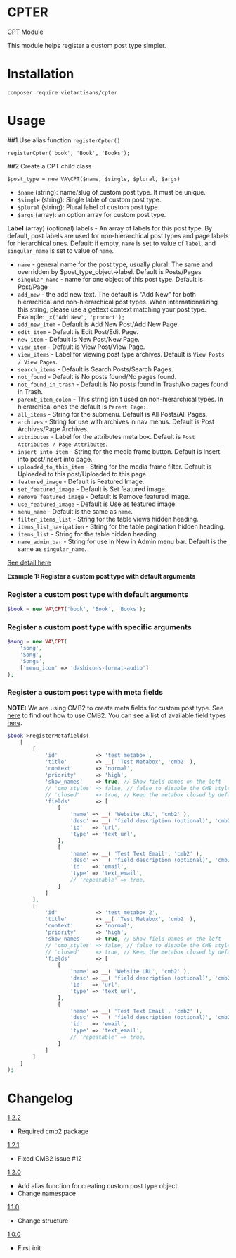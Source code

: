 # CPTER
CPT Module

This module helps register a custom post type simpler.

# Installation
```
composer require vietartisans/cpter
```

# Usage

##1 Use alias function `registerCpter()`
```
registerCpter('book', 'Book', 'Books');
```
##2 Create a CPT child class
```
$post_type = new VA\CPT($name, $single, $plural, $args)
```

* `$name` (string): name/slug of custom post type. It must be unique.
* `$single` (string): Single lable of custom post type.
* `$plural` (string): Plural label of custom post type.
* `$args` (array): an option array for custom post type. 

**Label**
(array) (optional) labels - An array of labels for this post type. By default, post labels are used for non-hierarchical post types and page labels for hierarchical ones.
Default: if empty, `name` is set to value of `label`, and `singular_name` is set to value of `name`.
* `name` - general name for the post type, usually plural. The same and overridden by $post_type_object->label. Default is Posts/Pages
* `singular_name` - name for one object of this post type. Default is Post/Page
* `add_new` - the add new text. The default is "Add New" for both hierarchical and non-hierarchical post types. When internationalizing this string, please use a gettext context matching your post type. Example: `_x('Add New', 'product');`
* `add_new_item` - Default is Add New Post/Add New Page.
* `edit_item` - Default is Edit Post/Edit Page.
* `new_item` - Default is New Post/New Page.
* `view_item` - Default is View Post/View Page.
* `view_items` - Label for viewing post type archives. Default is `View Posts / View Pages`.
* `search_items` - Default is Search Posts/Search Pages.
* `not_found` - Default is No posts found/No pages found.
* `not_found_in_trash` - Default is No posts found in Trash/No pages found in Trash.
* `parent_item_colon` - This string isn't used on non-hierarchical types. In hierarchical ones the default is `Parent Page:`.
* `all_items` - String for the submenu. Default is All Posts/All Pages.
* `archives` - String for use with archives in nav menus. Default is Post Archives/Page Archives.
* `attributes` - Label for the attributes meta box. Default is `Post Attributes / Page Attributes`.
* `insert_into_item` - String for the media frame button. Default is Insert into post/Insert into page.
* `uploaded_to_this_item` - String for the media frame filter. Default is Uploaded to this post/Uploaded to this page.
* `featured_image` - Default is Featured Image.
* `set_featured_image` - Default is Set featured image.
* `remove_featured_image` - Default is Remove featured image.
* `use_featured_image` - Default is Use as featured image.
* `menu_name` - Default is the same as `name`.
* `filter_items_list` - String for the table views hidden heading.
* `items_list_navigation` - String for the table pagination hidden heading.
* `items_list` - String for the table hidden heading.
* `name_admin_bar` - String for use in New in Admin menu bar. Default is the same as `singular_name`.

[See detail here](https://codex.wordpress.org/Function_Reference/register_post_type)

**Example 1: Register a custom post type with default arguments**
### Register a custom post type with default arguments
```php
$book = new VA\CPT('book', 'Book', 'Books');
```
### Register a custom post type with specific arguments
```php
$song = new VA\CPT(
    'song', 
    'Song', 
    'Songs', 
    ['menu_icon' => 'dashicons-format-audio']
);
```

### Register a custom post type with meta fields
**NOTE:** We are using CMB2 to create meta fields for custom post type. 
See [here](https://github.com/WebDevStudios/CMB2/wiki/Basic-Usage) to find out how to use CMB2.
You can see a list of available field types [here](https://github.com/WebDevStudios/CMB2/wiki/Field-Types#types).
```php
$book->registerMetafields(
	[
		[
	        'id'            => 'test_metabox',
	        'title'         => __( 'Test Metabox', 'cmb2' ),
	        'context'       => 'normal',
	        'priority'      => 'high',
	        'show_names'    => true, // Show field names on the left
	        // 'cmb_styles' => false, // false to disable the CMB stylesheet
	        // 'closed'     => true, // Keep the metabox closed by default
	        'fields'        => [
	        	[
			        'name' => __( 'Website URL', 'cmb2' ),
			        'desc' => __( 'field description (optional)', 'cmb2' ),
			        'id'   => 'url',
			        'type' => 'text_url',
			    ],
			    [
			        'name' => __( 'Test Text Email', 'cmb2' ),
			        'desc' => __( 'field description (optional)', 'cmb2' ),
			        'id'   => 'email',
			        'type' => 'text_email',
			        // 'repeatable' => true,
			    ]
	        ]
		],
		[
	        'id'            => 'test_metabox_2',
	        'title'         => __( 'Test Metabox', 'cmb2' ),
	        'context'       => 'normal',
	        'priority'      => 'high',
	        'show_names'    => true, // Show field names on the left
	        // 'cmb_styles' => false, // false to disable the CMB stylesheet
	        // 'closed'     => true, // Keep the metabox closed by default
	        'fields'        => [
	        	[
			        'name' => __( 'Website URL', 'cmb2' ),
			        'desc' => __( 'field description (optional)', 'cmb2' ),
			        'id'   => 'url',
			        'type' => 'text_url',
			    ],
			    [
			        'name' => __( 'Test Text Email', 'cmb2' ),
			        'desc' => __( 'field description (optional)', 'cmb2' ),
			        'id'   => 'email',
			        'type' => 'text_email',
			        // 'repeatable' => true,
			    ]
	        ]
		]
	]
);
```

# Changelog
[1.2.2]()
* Required cmb2 package

[1.2.1]()
* Fixed CMB2 issue #12

[1.2.0]()
* Add alias function for creating custom post type object
* Change namespace

[1.1.0]()
* Change structure

[1.0.0]()
* First init




